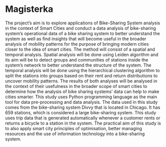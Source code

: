 # Magisterka

The project’s aim is to explore applications of Bike-Sharing System analysis in the context of Smart Cities and conduct a data analysis of bike-sharing system’s operational data of a bike sharing system to better understand the system as well as find insights that will become useful in the broader analysis of mobility patterns for the purpose of bringing modern cities closer to the idea of smart cities. The method will consist of a spatial and temporal analysis. Spatial analysis will be done using Leiden algorithm and its aim will be to detect groups and communities of stations inside the system’s network to better understand the structure of the system. The temporal analysis will be done using the hierarchical clustering algorithm to split the stations into groups based on their rent and return distributions to uncover mobility patterns. The results of both analyses will be analysed in the context of their usefulness in the broader scope of smart cities to determine how the analysis of bike sharing systems’ data can help to make cities smarter. This study uses Python programming language as the main tool for data pre-processing and data analysis. The data used in this study comes from the bike-sharing system Divvy that is located in Chicago. It has 659 stations, which is considered a large bike-sharing system. This study uses trip data that is generated automatically whenever a customer rents or returns a bicycle to a station in the system. The practical aim of this study is to also apply smart city principles of optimisation, better managing resources and the use of information technology into a bike-sharing system.
